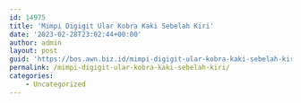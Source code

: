 ```yaml
---
id: 14975
title: 'Mimpi Digigit Ular Kobra Kaki Sebelah Kiri'
date: '2023-02-28T23:02:44+00:00'
author: admin
layout: post
guid: 'https://bos.awn.biz.id/mimpi-digigit-ular-kobra-kaki-sebelah-kiri/'
permalink: /mimpi-digigit-ular-kobra-kaki-sebelah-kiri/
categories:
    - Uncategorized
---
```


